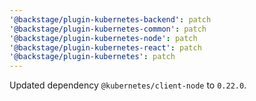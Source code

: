 ```yaml
---
'@backstage/plugin-kubernetes-backend': patch
'@backstage/plugin-kubernetes-common': patch
'@backstage/plugin-kubernetes-node': patch
'@backstage/plugin-kubernetes-react': patch
'@backstage/plugin-kubernetes': patch
---
```


Updated dependency `@kubernetes/client-node` to `0.22.0`.
